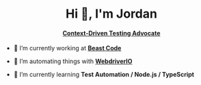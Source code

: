 <h1 align="center">Hi 👋, I'm Jordan</h1>
<h4 align="center"><a href="https://context-driven-testing.com/">Context-Driven Testing Advocate</a></h3>

- 🔭&nbsp;I’m currently working at **[Beast Code](https://www.beast-code.com/)**

- 🤝&nbsp;I’m automating things with **[WebdriverIO](https://webdriver.io/)**

- 🌱&nbsp;I’m currently learning **Test Automation / Node.js / TypeScript**

<!---
jseymour1/jseymour1 is a ✨ special ✨ repository because its `README.md` (this file) appears on your GitHub profile.
You can click the Preview link to take a look at your changes.
--->

